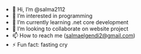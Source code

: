 - 👋 Hi, I’m @salma2112
- 👀 I’m interested in programming
- 🌱 I’m currently learning .net core development
- 💞️ I’m looking to collaborate on website project 
- 📫 How to reach me (salmaelgendi2@gmail.com)
- ⚡ Fun fact: fasting cry

<!---
salma2112/salma2112 is a ✨ special ✨ repository because its `README.md` (this file) appears on your GitHub profile.
You can click the Preview link to take a look at your changes.
--->
